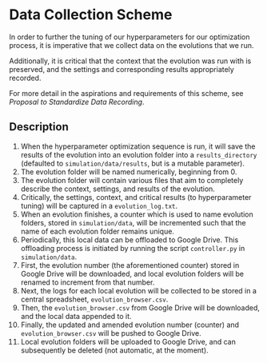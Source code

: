 # Data Collection Scheme

In order to further the tuning of our hyperparameters for our optimization
process, it is imperative that we collect data on the evolutions that we run.

Additionally, it is critical that the context that the evolution was run with is preserved, 
and the settings and corresponding results appropriately recorded.

For more detail in the aspirations and requirements of this scheme, see _Proposal to Standardize Data Recording_.

## Description

1. When the hyperparameter optimization sequence is run, it will save the results of the evolution into an evolution folder into a `results_directory` (defaulted to `simulation/data/results`, but is a mutable parameter).
2. The evolution folder will be named numerically, beginning from 0.
3. The evolution folder will contain various files that aim to completely describe the context, settings, and results of the evolution.
4. Critically, the settings, context, and critical results (to hyperparameter tuning) will be captured in a `evolution_log.txt`.
5. When an evolution finishes, a counter which is used to name evolution folders, stored in `simulation/data`, will be incremented such that the name of each evolution folder remains unique.
6. Periodically, this local data can be offloaded to Google Drive. This offloading process is initiated by running the script `controller.py` in `simulation/data`.
7. First, the evolution number (the aforementioned counter) stored in Google Drive will be downloaded, and local evolution folders will be renamed to increment from that number.
8. Next, the logs for each local evolution will be collected to be stored in a central spreadsheet, `evolution_browser.csv`.
9. Then, the `evolution_browser.csv` from Google Drive will be downloaded, and the local data appended to it.
10. Finally, the updated and amended evolution number (counter) and `evolution_browser.csv` will be pushed to Google Drive.
11. Local evolution folders will be uploaded to Google Drive, and can subsequently be deleted (not automatic, at the moment).